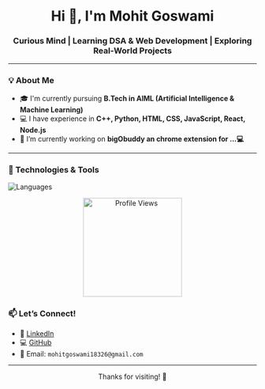 <h1 align="center">Hi 👋, I'm Mohit Goswami</h1>
<h3 align="center">Curious Mind | Learning DSA & Web Development | Exploring Real-World Projects</h3>

---

### 💡 About Me
- 🎓 I'm currently pursuing **B.Tech in AIML (Artificial Intelligence & Machine Learning)**
- 💻 I have experience in **C++, Python, HTML, CSS, JavaScript, React, Node.js**
- 🚀 I’m currently working on **bigObuddy an chrome extension for ...💻**

---

### 🔧 Technologies & Tools

![Languages](https://skillicons.dev/icons?i=cpp,python,html,css,js,nodejs,react,tailwind,git,github,npm,vscode,vite,vercel)


<p align="center">
  <img src="https://komarev.com/ghpvc/?username=Mohitgoswami18&color=blue" alt="Profile Views" width = "200" />
</p>

### 📫 Let’s Connect!
- 💼 [LinkedIn](https://linkedin.com/in/mohitgoswami18)
- 💻 [GitHub](https://github.com/mohitgoswami18)
- 📩 Email: `mohitgoswami18326@gmail.com`

---

<p align="center">Thanks for visiting! 🚀</p>
